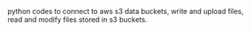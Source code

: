 python codes to connect to aws s3 data buckets, write and upload files, read and modify files stored in s3 buckets.

